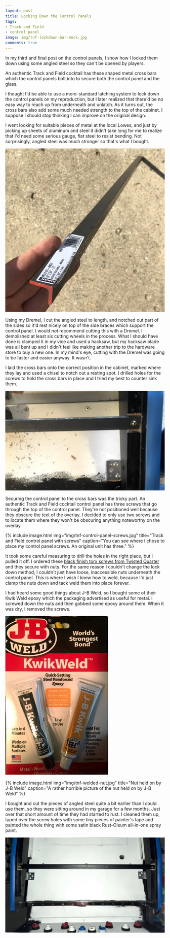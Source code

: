 ```yaml
---
layout: post
title: Locking Down the Control Panels
tags:
- Track and Field
- control panel
image: img/tnf-lockdown-bar-mock.jpg
comments: true
---
```

In my third and final post on the control panels, I show how I locked them down using some angled steel so they can't be opened by players.

An authentic Track and Field cocktail has these shaped metal cross bars which the control panels bolt into to secure both the control panel and the glass.

I thought I'd be able to use a more-standard latching system to lock down the control panels on my reproduction, but I later realized that there'd be no easy way to reach up from underneath and unlatch. As it turns out, the cross bars also add some much needed strength to the top of the cabinet. I suppose I should stop thinking I can improve on the original design.

I went looking for suitable pieces of metal at the local Lowes, and just by picking up sheets of aluminum and steel it didn't take long for me to realize that I'd need some serious gauge, flat steel to resist bending. Not surprisingly, angled steel was much stronger so that's what I bought.

![alt text](/img/tnf-angle-steel.jpg "Piece of angled steel.")

Using my Dremel, I cut the angled steel to length, and notched out part of the sides so it'd rest nicely  on top of the side braces which support the control panel. I would _not_ recommend cutting this with a Dremel. I demolished at least six cutting wheels in the process. What I should have done is clamped it in my vice and used a hacksaw, but my hacksaw blade was all bent up and I didn't feel like making another trip to the hardware store to buy a new one. In my mind's eye, cutting with the Dremel was going to be faster and easier anyway. It wasn't.

I laid the cross bars onto the correct position in the cabinet, marked where they lay and used a chisel to notch out a resting spot. I drilled holes for the screws to hold the cross bars in place and I tried my best to counter sink them.

![alt text](/img/tnf-lockdown-bar-chiseled.jpg "Lockdown bar in chiseled notches.")

Securing the control panel to the cross bars was the tricky part. An authentic Track and Field cocktail control panel has three screws that go through the top of the control panel. They're not positioned well because they obscure the text of the overlay. I decided to only use two screws and to locate them where they won't be obscuring anything noteworthy on the overlay.

{% include image.html
            img="img/tnf-control-panel-screws.jpg"
            title="Track and Field control panel with screws"
            caption="You can see where I chose to place my control panel screws. An original unit has three."
%}

It took some careful measuring to drill the holes in the right place, but I pulled it off. I ordered these [black finish torx screws from Twisted Quarter](http://www.twistedquarter.com/index.php?main_page=product_info&cPath=16_511&products_id=2862) and they secure with nuts. For the same reason I couldn't change the lock down method, I couldn't just have loose, inaccessible nuts underneath the control panel. This is where I wish I knew how to weld, because I'd just clamp the nuts down and tack weld them into place forever.

I had heard some good things about J-B Weld, so I bought some of their Kwik Weld epoxy which the packaging advertised as useful for metal. I screwed down the nuts and then gobbed some epoxy around them. When it was dry, I removed the screws.

![alt text](/img/tnf-jb-weld.jpg "J-B Weld packaging")

{% include image.html
            img="img/tnf-welded-nut.jpg"
            title="Nut held on by J-B Weld"
            caption="A rather horrible picture of the nut held on by J-B Weld"
%}

I bought and cut the pieces of angled steel quite a bit earlier than I could use them, so they were sitting around in my garage for a few months. Just over that short amount of time they had started to rust. I cleaned them up, taped over the screw holes with some tiny pieces of painter's tape and painted the whole thing with some satin black Rust-Oleum all-in-one spray paint.

![alt text](/img/tnf-lockdown-bar-finished.jpg "The completed lockdown bar in place.")
